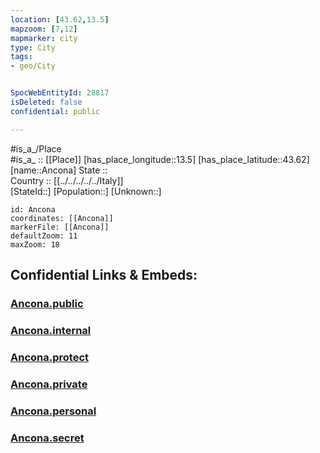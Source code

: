 ```yaml
---
location: [43.62,13.5] 
mapzoom: [7,12] 
mapmarker: city 
type: City
tags:
- geo/City


SpocWebEntityId: 28817
isDeleted: false
confidential: public

---
```

#is_a_/Place  
#is_a_ :: [[Place]] 
[has_place_longitude::13.5] 
[has_place_latitude::43.62] 
[name::Ancona] 
State ::  
Country :: [[../../../../../Italy]]  
[StateId::] 
[Population::] 
[Unknown::] 


```leaflet
id: Ancona
coordinates: [[Ancona]] 
markerFile: [[Ancona]] 
defaultZoom: 11 
maxZoom: 18
```


## Confidential Links & Embeds: 

### [Ancona.public](/_public/\Earth\Continent\Europe\Europe~South\Italy\regions~Italy\Marche\Ancona.Province\CityAncona.public.md) 

### [Ancona.internal](/_internal/\Earth\Continent\Europe\Europe~South\Italy\regions~Italy\Marche\Ancona.Province\CityAncona.internal.md) 

### [Ancona.protect](/_protect/\Earth\Continent\Europe\Europe~South\Italy\regions~Italy\Marche\Ancona.Province\CityAncona.protect.md) 

### [Ancona.private](/_private/\Earth\Continent\Europe\Europe~South\Italy\regions~Italy\Marche\Ancona.Province\CityAncona.private.md) 

### [Ancona.personal](/_personal/\Earth\Continent\Europe\Europe~South\Italy\regions~Italy\Marche\Ancona.Province\CityAncona.personal.md) 

### [Ancona.secret](/_secret/\Earth\Continent\Europe\Europe~South\Italy\regions~Italy\Marche\Ancona.Province\CityAncona.secret.md)

